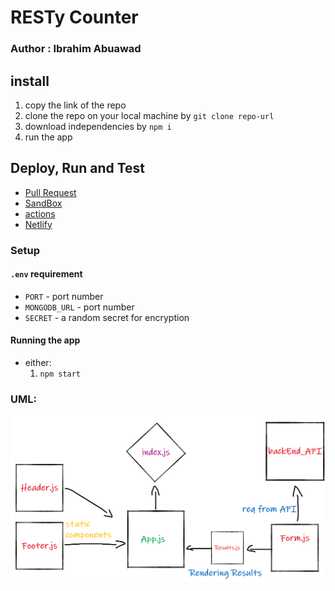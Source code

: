 # RESTy Counter

### Author : Ibrahim Abuawad

## install

1. copy the link of the repo
1. clone the repo on your local machine by `git clone repo-url`
1. download independencies by `npm i`
1. run the app

## Deploy, Run and Test

- [Pull Request](https://github.com/IbrahimAbuawad/counter/pull/2)
- [SandBox](https://codesandbox.io/s/thirsty-bose-snkn4)
- [actions]()
- [Netlify]()

### Setup

#### `.env` requirement

- `PORT` - port number
- `MONGODB_URL` - port number
- `SECRET` - a random secret for encryption

#### Running the app

- either:
  1. `npm start`

### UML:

![uml](./assets/counter.png)
